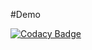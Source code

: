#Demo

[![Codacy Badge](https://api.codacy.com/project/badge/Grade/b2dc75aee9c4476c89c1396d5e83f90e)](https://app.codacy.com/gh/EmaTiba/Demo?utm_source=github.com&utm_medium=referral&utm_content=EmaTiba/Demo&utm_campaign=Badge_Grade_Settings)
